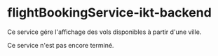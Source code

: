 # flightBookingService-ikt-backend

Ce service gére l'affichage des vols disponibles à partir d'une ville.

Ce service n'est pas encore terminé.
